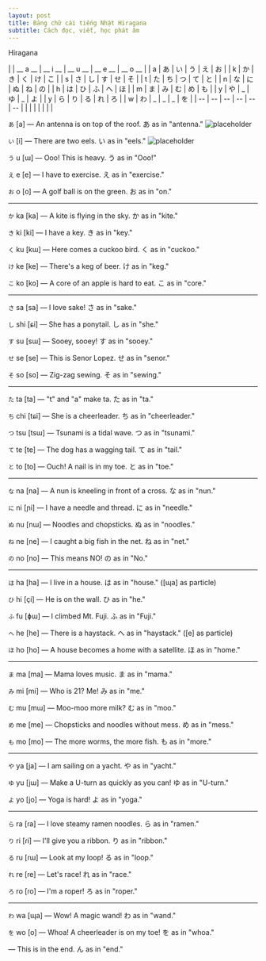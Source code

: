 ```yaml
---
layout: post
title: Bảng chữ cái tiếng Nhật Hiragana
subtitle: Cách đọc, viết, học phát âm 
---
```


Hiragana

|  | __ a __ | __ i __ | __ u __ | __ e __ | __ o __ |
|  a  |  	あ	  |  	い	  |  	う	  |  	え	  |  	お	  |
|  k  |  	か |  	き |  	く |  	け |  	こ |
|  s  | さ | し | す | せ | そ |
|  t  | た | ち | つ | て | と |
|  n  | な | に | ぬ | ね | の |
|  h  | は | ひ | ふ | へ | ほ |
|  m  | ま | み | む | め | も |
|  y  | や | _ | ゆ | _ | よ |
|  y  | ら | り | る | れ | ろ |
|  w  | わ | _ | _ | _ | を |
| -- | -- | -- | -- | -- | -- |
| | | | | | |

`あ` [a] 	— An antenna is on top of the roof. あ as in "antenna."
![placeholder](http://boxxv.com/img/a.png "あ")

`い` [i] 	&mdash; There are two eels. い as in "eels."
![placeholder](http://boxxv.com/img/i.png "い")

`う` u [ɯ] 	— Ooo! This is heavy. う as in "Ooo!"

`え` e [e] 	— I have to exercise. え as in "exercise."

`お` o [o] 	— A golf ball is on the green. お as in "on."

-----

`か` ka [ka] 	— A kite is flying in the sky. か as in "kite."

`き` ki [ki] 	— I have a key. き as in "key."

`く` ku [kɯ] 		— Here comes a cuckoo bird. く as in "cuckoo."

`け` ke [ke] 	— There's a keg of beer. け as in "keg."

`こ` ko [ko] 	— A core of an apple is hard to eat. こ as in "core."

-----

`さ` sa [sa] 	— I love sake! さ as in "sake."

`し` shi [ɕi] 	— She has a ponytail. し as in "she."

`す` su [sɯ] 	— Sooey, sooey! す as in "sooey."

`せ` se [se] 	— This is Senor Lopez. せ as in "senor."

`そ` so [so] 	— Zig-zag sewing. そ as in "sewing."

-----

`た` ta [ta]  	— "t" and "a" make ta. た as in "ta."

`ち` chi [tɕi]	— She is a cheerleader. ち as in "cheerleader."

`つ` tsu [tsɯ]	— Tsunami is a tidal wave. つ as in "tsunami."

`て` te [te] 	— The dog has a wagging tail. て as in "tail."

`と` to [to] 	— Ouch! A nail is in my toe. と as in "toe."

-----

`な` na [na] 	— A nun is kneeling in front of a cross. な as in "nun."

`に` ni [ɲi] 	— I have a needle and thread. に as in "needle."

`ぬ` nu [nɯ] 	— Noodles and chopsticks. ぬ as in "noodles."

`ね` ne [ne] 	— I caught a big fish in the net. ね as in "net."

`の` no [no] 	— This means NO! の as in "No."

-----

`は` ha [ha] 	— I live in a house. は as in "house."
([ɰa] as particle)

`ひ` hi [çi] 	— He is on the wall. ひ as in "he."

`ふ` fu [ɸɯ] 	— I climbed Mt. Fuji. ふ as in "Fuji."

`へ` he [he] 	— There is a haystack. へ as in "haystack."
([e] as particle)

`ほ` ho [ho] 	— A house becomes a home with a satellite. ほ as in "home."

-----

`ま` ma [ma] 	— Mama loves music. ま as in "mama."

`み` mi [mi] 	— Who is 21? Me! み as in "me."

`む` mu [mɯ] 	— Moo-moo more milk? む as in "moo."

`め` me [me] 	— Chopsticks and noodles without mess. め as in "mess."

`も` mo [mo] 	— The more worms, the more fish. も as in "more."

-----

`や` ya [ja] 	— I am sailing on a yacht. や as in "yacht."

`ゆ` yu [jɯ] 	— Make a U-turn as quickly as you can! ゆ as in "U-turn."

`よ` yo [jo] 	— Yoga is hard! よ as in "yoga."

-----

`ら` ra [ɾa] 	— I love steamy ramen noodles. ら as in "ramen."

`り` ri [ɾi] 	— I'll give you a ribbon. り as in "ribbon."

`る` ru [ɾɯ] 	— Look at my loop! る as in "loop."

`れ` re [ɾe] 	— Let's race! れ as in "race."

`ろ` ro [ɾo] 	— I'm a roper! ろ as in "roper."

-----

`わ` wa [ɰa] 	— Wow! A magic wand! わ as in "wand."


`を` wo [o]  	— Whoa! A cheerleader is on my toe! を as in "whoa."


— This is in the end. ん as in "end."
